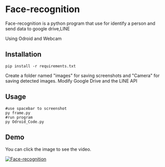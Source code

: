﻿# Face-recognition
Face-recognition is a python program that use for identify a person and send data to google drive,LINE

Using Odroid and Webcam

## Installation
```
pip install -r requirements.txt
```
Create a folder named "images" for saving screenshots and "Camera" for saving detected images.
Modify Google Drive and the LINE API

## Usage
```
#use spacebar to screenshot
py frame.py
#run program
py Odroid_Code.py
```
## Demo
You can click the image to see the video.

[![Face-recognition](https://img.youtube.com/vi/pw-xLV8kSCk/0.jpg)](https://www.youtube.com/watch?v=pw-xLV8kSCk)
